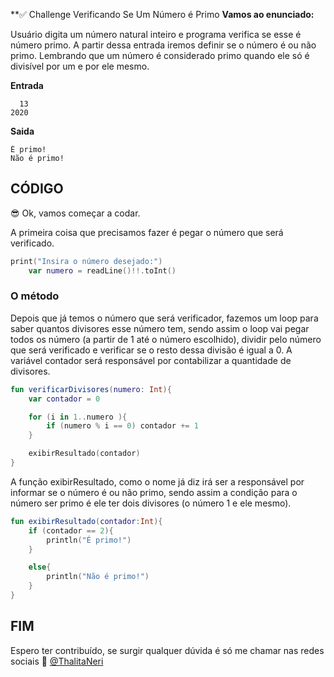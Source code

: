 **:white_check_mark: Challenge Verificando Se Um Número é Primo
**Vamos ao enunciado:**

Usuário digita um número natural inteiro e programa verifica se esse é número primo.
A partir dessa entrada iremos definir se o número é ou não primo.
Lembrando que um número é considerado primo quando ele só é divisível por um e por ele mesmo.

**Entrada**

```
  13
2020

```

**Saida**

```
É primo!
Não é primo!

```


## **CÓDIGO**

:sunglasses: Ok, vamos começar a codar. 

A primeira coisa que precisamos fazer é pegar o número que será verificado.
```kotlin
print("Insira o número desejado:")
    var numero = readLine()!!.toInt()
```

### **O método**

Depois que já temos o número que será verificador, fazemos um loop para saber quantos divisores esse número tem, sendo assim o loop
vai pegar todos os número (a partir de 1 até o número escolhido), dividir pelo número que será verificado e verificar se o resto dessa divisão é igual a 0.
A variável contador será responsável por contabilizar a quantidade de divisores.


```kotlin
fun verificarDivisores(numero: Int){
    var contador = 0

    for (i in 1..numero ){
        if (numero % i == 0) contador += 1
    }

    exibirResultado(contador)
}
```

A função exibirResultado, como o nome já diz irá ser a responsável por informar se o número é ou não primo,
sendo assim a condição para o número ser primo é ele ter dois divisores (o número 1 e ele mesmo).

```kotlin
fun exibirResultado(contador:Int){
    if (contador == 2){
        println("É primo!")
    }

    else{
        println("Não é primo!")
    }
}
```

## FIM

Espero ter contribuído, se surgir qualquer dúvida é só me chamar nas redes sociais :raising_hand: [@ThalitaNeri](https://www.linkedin.com/in/thalita-neri-594065178/)
 
